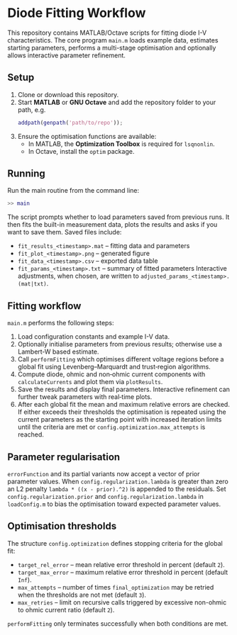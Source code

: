 # Diode Fitting Workflow

This repository contains MATLAB/Octave scripts for fitting diode I-V characteristics. The core program `main.m` loads example data, estimates starting parameters, performs a multi-stage optimisation and optionally allows interactive parameter refinement.

## Setup

1. Clone or download this repository.
2. Start **MATLAB** or **GNU Octave** and add the repository folder to your path, e.g.
   ```matlab
   addpath(genpath('path/to/repo'));
   ```
3. Ensure the optimisation functions are available:
   - In MATLAB, the **Optimization Toolbox** is required for `lsqnonlin`.
   - In Octave, install the `optim` package.

## Running

Run the main routine from the command line:
```matlab
>> main
```
The script prompts whether to load parameters saved from previous runs. It then fits the built-in measurement data, plots the results and asks if you want to save them. Saved files include:
- `fit_results_<timestamp>.mat` – fitting data and parameters
- `fit_plot_<timestamp>.png` – generated figure
- `fit_data_<timestamp>.csv` – exported data table
- `fit_params_<timestamp>.txt` – summary of fitted parameters
Interactive adjustments, when chosen, are written to `adjusted_params_<timestamp>.(mat|txt)`.

## Fitting workflow

`main.m` performs the following steps:
1. Load configuration constants and example I-V data.
2. Optionally initialise parameters from previous results; otherwise use a Lambert‑W based estimate.
3. Call `performFitting` which optimises different voltage regions before a global fit using Levenberg–Marquardt and trust‑region algorithms.
4. Compute diode, ohmic and non‑ohmic current components with `calculateCurrents` and plot them via `plotResults`.
5. Save the results and display final parameters. Interactive refinement can further tweak parameters with real‑time plots.
6. After each global fit the mean and maximum relative errors are checked.
   If either exceeds their thresholds the optimisation is repeated using the
   current parameters as the starting point with increased iteration limits
   until the criteria are met or `config.optimization.max_attempts` is reached.
## Parameter regularisation

`errorFunction` and its partial variants now accept a vector of prior parameter values. When `config.regularization.lambda` is greater than zero an L2 penalty
`lambda * ((x - prior).^2)` is appended to the residuals. Set `config.regularization.prior` and `config.regularization.lambda` in `loadConfig.m` to bias
the optimisation toward expected parameter values.

## Optimisation thresholds

The structure `config.optimization` defines stopping criteria for the global fit:

- `target_rel_error` – mean relative error threshold in percent (default `2`).
- `target_max_error` – maximum relative error threshold in percent (default
  `Inf`).
- `max_attempts` – number of times `final_optimization` may be retried when the
  thresholds are not met (default `3`).
- `max_retries` – limit on recursive calls triggered by excessive non-ohmic to
  ohmic current ratio (default `2`).

`performFitting` only terminates successfully when both conditions are met.

